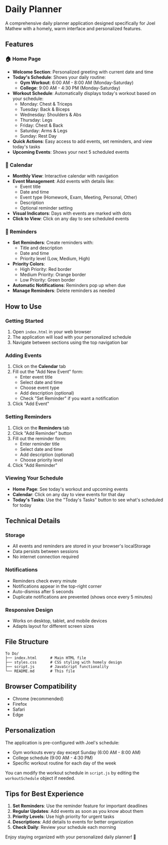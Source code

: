 #  Daily Planner

A comprehensive daily planner application designed specifically for Joel Mathew with a homely, warm interface and personalized features.

## Features

### 🏠 Home Page
- **Welcome Section**: Personalized greeting with current date and time
- **Today's Schedule**: Shows your daily routine:
  - **Gym Workout**: 6:00 AM - 8:00 AM (Monday-Saturday)
  - **College**: 9:00 AM - 4:30 PM (Monday-Saturday)
- **Workout Schedule**: Automatically displays today's workout based on your schedule:
  - Monday: Chest & Triceps
  - Tuesday: Back & Biceps
  - Wednesday: Shoulders & Abs
  - Thursday: Legs
  - Friday: Chest & Back
  - Saturday: Arms & Legs
  - Sunday: Rest Day
- **Quick Actions**: Easy access to add events, set reminders, and view today's tasks
- **Upcoming Events**: Shows your next 5 scheduled events

### 📅 Calendar
- **Monthly View**: Interactive calendar with navigation
- **Event Management**: Add events with details like:
  - Event title
  - Date and time
  - Event type (Homework, Exam, Meeting, Personal, Other)
  - Description
  - Optional reminder setting
- **Visual Indicators**: Days with events are marked with dots
- **Click to View**: Click on any day to see scheduled events

### 🔔 Reminders
- **Set Reminders**: Create reminders with:
  - Title and description
  - Date and time
  - Priority level (Low, Medium, High)
- **Priority Colors**: 
  - High Priority: Red border
  - Medium Priority: Orange border
  - Low Priority: Green border
- **Automatic Notifications**: Reminders pop up when due
- **Manage Reminders**: Delete reminders as needed

## How to Use

### Getting Started
1. Open `index.html` in your web browser
2. The application will load with your personalized schedule
3. Navigate between sections using the top navigation bar

### Adding Events
1. Click on the **Calendar** tab
2. Fill out the "Add New Event" form:
   - Enter event title
   - Select date and time
   - Choose event type
   - Add description (optional)
   - Check "Set Reminder" if you want a notification
3. Click "Add Event"

### Setting Reminders
1. Click on the **Reminders** tab
2. Click "Add Reminder" button
3. Fill out the reminder form:
   - Enter reminder title
   - Select date and time
   - Add description (optional)
   - Choose priority level
4. Click "Add Reminder"

### Viewing Your Schedule
- **Home Page**: See today's workout and upcoming events
- **Calendar**: Click on any day to view events for that day
- **Today's Tasks**: Use the "Today's Tasks" button to see what's scheduled for today

## Technical Details

### Storage
- All events and reminders are stored in your browser's localStorage
- Data persists between sessions
- No internet connection required

### Notifications
- Reminders check every minute
- Notifications appear in the top-right corner
- Auto-dismiss after 5 seconds
- Duplicate notifications are prevented (shows once every 5 minutes)

### Responsive Design
- Works on desktop, tablet, and mobile devices
- Adapts layout for different screen sizes

## File Structure
```
To Do/
├── index.html      # Main HTML file
├── styles.css      # CSS styling with homely design
├── script.js       # JavaScript functionality
└── README.md       # This file
```

## Browser Compatibility
- Chrome (recommended)
- Firefox
- Safari
- Edge

## Personalization
The application is pre-configured with Joel's schedule:
- Gym workouts every day except Sunday (6:00 AM - 8:00 AM)
- College schedule (9:00 AM - 4:30 PM)
- Specific workout routine for each day of the week

You can modify the workout schedule in `script.js` by editing the `workoutSchedule` object if needed.

## Tips for Best Experience
1. **Set Reminders**: Use the reminder feature for important deadlines
2. **Regular Updates**: Add events as soon as you know about them
3. **Priority Levels**: Use high priority for urgent tasks
4. **Descriptions**: Add details to events for better organization
5. **Check Daily**: Review your schedule each morning


Enjoy staying organized with your personalized daily planner! 🎯 
